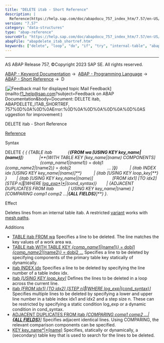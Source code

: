 ```yaml
---
title: "DELETE itab - Short Reference"
description: |
  Reference(https://help.sap.com/doc/abapdocu_757_index_htm/7.57/en-US/abapdelete_itab.htm) Syntax DELETE   TABLE itab FROM wa USING KEY key_name(name) WITH TABLE KEY key_name(name) COMPONENTS comp_name1(name1) = dobj1 comp_name2(name2
version: "7.57"
category: "data-structures"
type: "abap-reference"
sourceUrl: "https://help.sap.com/doc/abapdocu_757_index_htm/7.57/en-US/abapdelete_itab_shortref.htm"
abapFile: "abapdelete_itab_shortref.htm"
keywords: ["delete", "loop", "do", "if", "try", "internal-table", "abapdelete", "itab", "shortref"]
---
```


* * *

AS ABAP Release 757, ©Copyright 2023 SAP SE. All rights reserved.

[ABAP - Keyword Documentation](https://help.sap.com/doc/abapdocu_757_index_htm/7.57/en-US/abenabap.htm) →  [ABAP - Programming Language](https://help.sap.com/doc/abapdocu_757_index_htm/7.57/en-US/abenabap_reference.htm) →  [ABAP - Short Reference](https://help.sap.com/doc/abapdocu_757_index_htm/7.57/en-US/abenabap_shortref.htm) →  D

 [![](Mail.gif?object=Mail.gif&sap-language=EN "Feedback mail for displayed topic") Mail Feedback](mailto:f1_help@sap.com?subject=Feedback on ABAP Documentation&body=Document: DELETE itab, ABAPDELETE_ITAB_SHORTREF, 757%0D%0A%0D%0AError:%0D%0A%0D%0A%0D%0A%0D%0AS
uggestion for improvement:)

DELETE itab - Short Reference

[Reference](https://help.sap.com/doc/abapdocu_757_index_htm/7.57/en-US/abapdelete_itab.htm)

Syntax

DELETE *{* *{* *{*TABLE itab
            *{**{*FROM wa *\[*USING KEY key\_name*|*(name)*\]**}*
            *|**{*WITH TABLE KEY *\[*key\_name*|*(name) COMPONENTS*\]*
                             *{*comp\_name1*|*(name1)*}* = dobj1
                             *{*comp\_name2*|*(name2)*}* = dobj2
                             ... *}**}**}*
         *|* *{*itab INDEX idx *\[*USING KEY key\_name*|*(name)*\]**}*
         *|* *{*itab *\[*USING KEY loop\_key*\]**}* *}*
       *|* *{*itab *\[*USING KEY key\_name*|*(name)*\]*
               *\[*FROM idx1*\]* *\[*TO idx2*\]* *\[*STEP n*\]**|**\[*WHERE [log\_exp*\]*](https://help.sap.com/doc/abapdocu_757_index_htm/7.57/en-US/abenlog_exp_shortref.htm)*|*(cond\_syntax)*}*
       *|* *{*ADJACENT DUPLICATES FROM itab
           *\[* USING KEY key\_name*|*(name) *\]*
           *\[*COMPARING comp1 comp2 ...*|**{*ALL FIELDS*}**\]**}* *}*.

Effect

Deletes lines from an internal table itab. A restricted [variant](https://help.sap.com/doc/abapdocu_757_index_htm/7.57/en-US/abenmesh_delete.htm) works with [mesh paths](https://help.sap.com/doc/abapdocu_757_index_htm/7.57/en-US/abenmesh_path_glosry.htm "Glossary Entry").

Additions   

-   [TABLE itab FROM wa](https://help.sap.com/doc/abapdocu_757_index_htm/7.57/en-US/abapdelete_itab_key.htm)
    Specifies a line to be deleted. The line matches the key values of a work area wa.
-   [TABLE itab WITH TABLE KEY *{*comp\_name1*|*(name1)*}* = dobj1 *{*comp\_name2*|*(name2)*}* = dobj2 ...](https://help.sap.com/doc/abapdocu_757_index_htm/7.57/en-US/abapdelete_itab_key.htm)
    Specifies a line to be deleted by specifying components of the primary table key statically of dynamically.
-   [itab INDEX idx](https://help.sap.com/doc/abapdocu_757_index_htm/7.57/en-US/abapdelete_itab_line.htm)
    Specifies a line to be deleted by specifying the line number of a table index idx.
-   [itab *\[*USING KEY loop\_key*\]*](https://help.sap.com/doc/abapdocu_757_index_htm/7.57/en-US/abapdelete_itab_line.htm)
    Defines the lines to be deleted in a loop across the current line.
-   [itab *\[*FROM idx1*\]* *\[*TO idx2*\]* *\[*STEP n*\]**|**\[*WHERE log\_exp*|*(cond\_syntax)*\]*](https://help.sap.com/doc/abapdocu_757_index_htm/7.57/en-US/abapdelete_itab_lines.htm)
    Specifies multiple lines to be deleted by specifying a lower and upper line number in a table index idx1 and idx2 and a step size n. These can be restricted by specifying a static condition log\_exp or a dynamic condition in cond\_syntax.
-   [ADJACENT DUPLICATES FROM itab *\[*COMPARING comp1 comp2 ...*|**{*ALL FIELDS*}**\]*](https://help.sap.com/doc/abapdocu_757_index_htm/7.57/en-US/abapdelete_duplicates.htm)
    Specifies adjacent identical lines. Using COMPARING, the relevant comparison components can be specified.
-   [KEY key\_name*|*(name)](https://help.sap.com/doc/abapdocu_757_index_htm/7.57/en-US/abapdelete_itab.htm)
    Specifies, statically or dynamically, a (secondary) table key that is used to search for the lines to be deleted.
